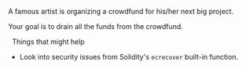 A famous artist is organizing a crowdfund for his/her next big project.

Your goal is to drain all the funds from the crowdfund.

&nbsp;
Things that might help
* Look into security issues from Solidity's `ecrecover` built-in function.
